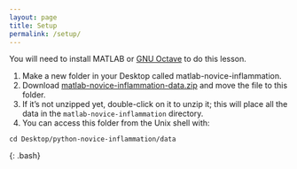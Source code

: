```yaml
---
layout: page
title: Setup
permalink: /setup/
---
```


You will need to install MATLAB or [GNU Octave][gnu-octave] to do this lesson.

[gnu-octave]: https://www.gnu.org/software/octave/

1.  Make a new folder in your Desktop called matlab-novice-inflammation.
2.  Download [matlab-novice-inflammation-data.zip](https://github.com/swcarpentry/matlab-novice-inflammation/blob/gh-pages/data/matlab-novice-inflammation-data.zip) and move the file to this folder.
3.	If it’s not unzipped yet, double-click on it to unzip it; this will place all the data in the `matlab-novice-inflammation` directory.
4.	You can access this folder from the Unix shell with:

~~~
cd Desktop/python-novice-inflammation/data
~~~
{: .bash}
